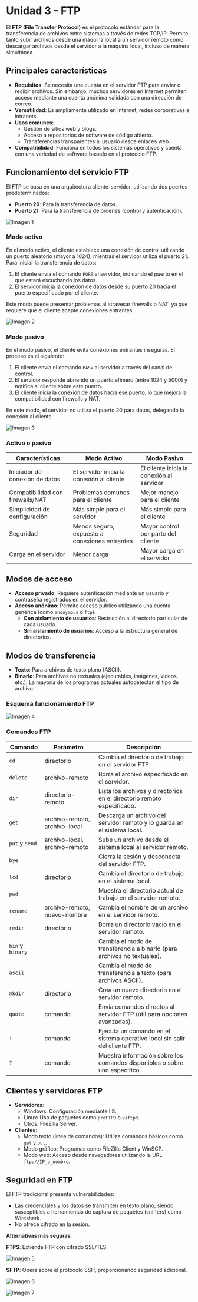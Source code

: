 # Unidad 3 - FTP

El **FTP (File Transfer Protocol)** es el protocolo estándar para la transferencia de archivos entre sistemas a través de redes TCP/IP. Permite tanto subir archivos desde una máquina local a un servidor remoto como descargar archivos desde el servidor a la máquina local, incluso de manera simultánea.

## Principales características

-   **Requisitos**: Se necesita una cuenta en el servidor FTP para enviar o recibir archivos. Sin embargo, muchos servidores en Internet permiten acceso mediante una cuenta anónima validada con una dirección de correo.
-   **Versatilidad**: Es ampliamente utilizado en Internet, redes corporativas e intranets.
-   **Usos comunes**:
    -   Gestión de sitios web y blogs.
    -   Acceso a repositorios de software de código abierto.
    -   Transferencias transparentes al usuario desde enlaces web.
-   **Compatibilidad**: Funciona en todos los sistemas operativos y cuenta con una variedad de software basado en el protocolo FTP.

## Funcionamiento del servicio FTP

El FTP se basa en una arquitectura cliente-servidor, utilizando dos puertos predeterminados:

-   **Puerto 20**: Para la transferencia de datos.
-   **Puerto 21**: Para la transferencia de órdenes (control y autenticación).

![Imagen 1](./img/imagen1.png)

### Modo activo

En el modo activo, el cliente establece una conexión de control utilizando un puerto aleatorio (mayor a 1024), mientras el servidor utiliza el puerto 21. Para iniciar la transferencia de datos:

1. El cliente envía el comando `PORT` al servidor, indicando el puerto en el que estará escuchando los datos.
2. El servidor inicia la conexión de datos desde su puerto 20 hacia el puerto especificado por el cliente.

Este modo puede presentar problemas al atravesar firewalls o NAT, ya que requiere que el cliente acepte conexiones entrantes.

![Imagen 2](./img/imagen2.png)

### **Modo pasivo**

En el modo pasivo, el cliente evita conexiones entrantes inseguras. El proceso es el siguiente:

1. El cliente envía el comando `PASV` al servidor a través del canal de control.
2. El servidor responde abriendo un puerto efímero (entre 1024 y 5000) y notifica al cliente sobre este puerto.
3. El cliente inicia la conexión de datos hacia ese puerto, lo que mejora la compatibilidad con firewalls y NAT.

En este modo, el servidor no utiliza el puerto 20 para datos, delegando la conexión al cliente.

![Imagen 3](./img/imagen3.png)

### Activo o pasivo

| **Características**              | **Modo Activo**                               | **Modo Pasivo**                           |
| -------------------------------- | --------------------------------------------- | ----------------------------------------- |
| Iniciador de conexión de datos   | El servidor inicia la conexión al cliente     | El cliente inicia la conexión al servidor |
| Compatibilidad con firewalls/NAT | Problemas comunes para el cliente             | Mejor manejo para el cliente              |
| Simplicidad de configuración     | Más simple para el servidor                   | Más simple para el cliente                |
| Seguridad                        | Menos seguro, expuesto a conexiones entrantes | Mayor control por parte del cliente       |
| Carga en el servidor             | Menor carga                                   | Mayor carga en el servidor                |

## Modos de acceso

-   **Acceso privado**: Requiere autenticación mediante un usuario y contraseña registrados en el servidor.
-   **Acceso anónimo**: Permite acceso público utilizando una cuenta genérica (como `anonymous` o `ftp`).
    -   **Con aislamiento de usuarios**: Restricción al directorio particular de cada usuario.
    -   **Sin aislamiento de usuarios**: Acceso a la estructura general de directorios.

## Modos de transferencia

-   **Texto**: Para archivos de texto plano (ASCII).
-   **Binario**: Para archivos no textuales (ejecutables, imágenes, videos, etc.). La mayoría de los programas actuales autodetectan el tipo de archivo.

### Esquema funcionamiento FTP

![Imagen 4](./img/imagen4.png)

### Comandos FTP

| **Comando**      | **Parámetro**                 | **Descripción**                                                             |
| ---------------- | ----------------------------- | --------------------------------------------------------------------------- |
| `cd`             | directorio                    | Cambia el directorio de trabajo en el servidor FTP.                         |
| `delete`         | archivo-remoto                | Borra el archivo especificado en el servidor.                               |
| `dir`            | directorio-remoto             | Lista los archivos y directorios en el directorio remoto especificado.      |
| `get`            | archivo-remoto, archivo-local | Descarga un archivo del servidor remoto y lo guarda en el sistema local.    |
| `put` y `send`   | archivo-local, archivo-remoto | Sube un archivo desde el sistema local al servidor remoto.                  |
| `bye`            |                               | Cierra la sesión y desconecta del servidor FTP.                             |
| `lcd`            | directorio                    | Cambia el directorio de trabajo en el sistema local.                        |
| `pwd`            |                               | Muestra el directorio actual de trabajo en el servidor remoto.              |
| `rename`         | archivo-remoto, nuevo-nombre  | Cambia el nombre de un archivo en el servidor remoto.                       |
| `rmdir`          | directorio                    | Borra un directorio vacío en el servidor remoto.                            |
| `bin` y `binary` |                               | Cambia el modo de transferencia a binario (para archivos no textuales).     |
| `ascii`          |                               | Cambia el modo de transferencia a texto (para archivos ASCII).              |
| `mkdir`          | directorio                    | Crea un nuevo directorio en el servidor remoto.                             |
| `quote`          | comando                       | Envía comandos directos al servidor FTP (útil para opciones avanzadas).     |
| `!`              | comando                       | Ejecuta un comando en el sistema operativo local sin salir del cliente FTP. |
| `?`              | comando                       | Muestra información sobre los comandos disponibles o sobre uno específico.  |

## Clientes y servidores FTP

-   **Servidores**:
    -   Windows: Configuración mediante IIS.
    -   Linux: Uso de paquetes como `proFTPD` o `vsftpd`.
    -   Otros: FileZilla Server.
-   **Clientes**:
    -   Modo texto (línea de comandos): Utiliza comandos básicos como `get` y `put`.
    -   Modo gráfico: Programas como FileZilla Client y WinSCP.
    -   Modo web: Acceso desde navegadores utilizando la URL `ftp://IP_o_nombre`.

## Seguridad en FTP

El FTP tradicional presenta vulnerabilidades:

-   Las credenciales y los datos se transmiten en texto plano, siendo susceptibles a herramientas de captura de paquetes (sniffers) como Wireshark.
-   No ofrece cifrado en la sesión.

**Alternativas más seguras**:

**FTPS**: Extiende FTP con cifrado SSL/TLS.

![Imagen 5](./img/imagen5.png)

**SFTP**: Opera sobre el protocolo SSH, proporcionando seguridad adicional.

![Imagen 6](./img/imagen6.png)

![Imagen 7](./img/imagen7.png)
